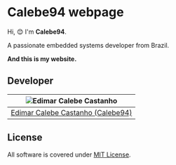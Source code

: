 # Calebe94 webpage

Hi, :blush: I'm **Calebe94**.

A passionate embedded systems developer from Brazil.

**And this is my website.**

## Developer

| <img src="https://github.com/Calebe94.png?size=200" alt="Edimar Calebe Castanho"> |
|:---------------------------------------------------------------------------------:|
| [Edimar Calebe Castanho (Calebe94)](https://github.com/Calebe94)                  |

## License

All software is covered under [MIT License](https://mit-license.org/).
